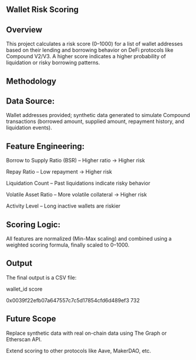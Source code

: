 ## Wallet Risk Scoring

## Overview


This project calculates a risk score (0–1000) for a list of wallet addresses based on their lending and borrowing behavior on DeFi protocols like Compound V2/V3.
A higher score indicates a higher probability of liquidation or risky borrowing patterns.

## Methodology


## Data Source:

Wallet addresses provided; synthetic data generated to simulate Compound transactions (borrowed amount, supplied amount, repayment history, and liquidation events).


## Feature Engineering:


Borrow to Supply Ratio (BSR) – Higher ratio → Higher risk

Repay Ratio – Low repayment → Higher risk

Liquidation Count – Past liquidations indicate risky behavior

Volatile Asset Ratio – More volatile collateral → Higher risk

Activity Level – Long inactive wallets are riskier

## Scoring Logic:

All features are normalized (Min-Max scaling) and combined using a weighted scoring formula, finally scaled to 0–1000.

## Output

The final output is a CSV file:

wallet_id	                                 score

0x0039f22efb07a647557c7c5d17854cfd6d489ef3	732

## Future Scope

Replace synthetic data with real on-chain data using The Graph or Etherscan API.

Extend scoring to other protocols like Aave, MakerDAO, etc.
